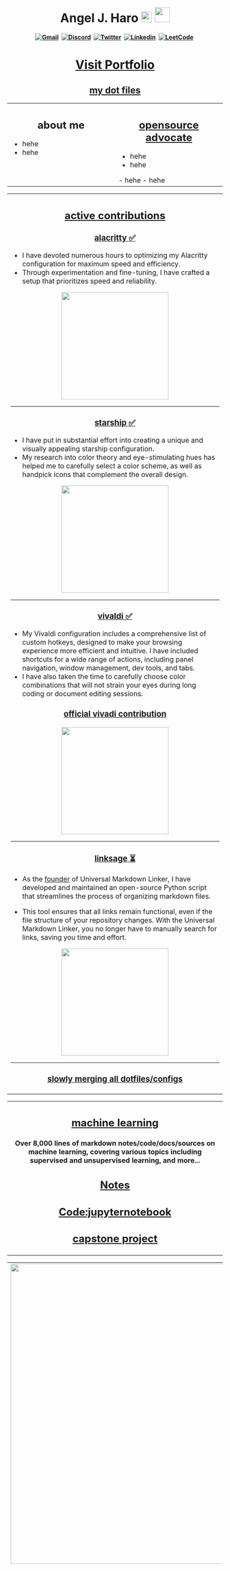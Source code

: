 <h1 align="center"><b> Angel J. Haro 
<img src="https://docs.google.com/uc?export=download&id=1JqFc6WL-cTtJBQgW9tusQAZhQ3H9hGae" alt="" height="25" >
<img src="https://docs.google.com/uc?export=download&id=1HsBpakQVutfOmxBcPbGpKdo_oGEoKJZT" alt="" height="35" >
</h1>

<!-- START  -->
<div align="center">
<a href="https://aharoj.io"><img src="https://img.shields.io/badge/website-000000?style=for-the-badge&logo=Portfolio&logoColor=white" alt="Gmail" /></a>&nbsp;
<a href="https://discord.gg/HDDQ6pUMHt"><img src="https://img.shields.io/badge/Discord-7289DA?style=for-the-badge&logo=discord&logoColor=white" alt="Discord" /></a>&nbsp;
<a href="https://twitter.com/aharoJ"><img src="https://img.shields.io/badge/Twitter-1DA1F2?style=for-the-badge&logo=twitter&logoColor=white" alt="Twitter" /></a>&nbsp;
<a href="https://www.linkedin.com/in/aharoJ/"><img src="https://img.shields.io/badge/LinkedIn-0077B5?style=for-the-badge&logo=linkedin&logoColor=white" alt="Linkedin" /></a>&nbsp;
<a href="https://leetcode.com/aharoJ/"><img src="https://img.shields.io/badge/-LeetCode-FFA116?style=for-the-badge&logo=LeetCode&logoColor=black" alt="LeetCode" /></a>&nbsp;
<br/>
</div>  
<!-- END -->

<h1 align="center"> <a href=https://aharoj.io> Visit Portfolio </a> </h1>


<h2 align="center"> <a href="https://github.com/aharoJ/opensource/tree/main/dotfiles"> my dot files </a> </h2>


<!-- START -->
<table><tr><td valign="top" width="50%">
<h2 align="center"> about me </h2>

- hehe
- hehe


<!-- MID -->
</td><td valign="top" width="50%">
<h2 align="center"> <a href="https://aharoj.io"> opensource advocate </a> </h2>

- hehe
- hehe

<p align="center">
<a href="">
</a>
</p>
- hehe
- hehe

</tr></tr></table> 
<!-- END -->






<!-- START  -->
<table><tr><td valign="top" width="50%">
<h2 align="center"> <a href="https://aharoj.io/projects"> active contributions </a> </h2>




<h3 align="center"> <a href="https://github.com/aharoJ/dot-alacritty"> alacritty ✅ </a> </h3>

- I have devoted numerous hours to optimizing my Alacritty configuration for maximum speed and efficiency. 
- Through experimentation and fine-tuning, I have crafted a setup that prioritizes speed and reliability.


<p align="center">
<a href="https://github.com/aharoJ/dot-alacritty">
  <img style="display: block; margin: 0 auto;" width="250"
   src="https://github-readme-stats.vercel.app/api/pin/?username=aharoJ&repo=dot-alacritty&theme=onedark" />
</a>
</p>

---
<h3 align="center"> <a href="https://github.com/aharoJ/dot-starship"> starship ✅ </a> </h3>

- I have put in substantial effort into creating a unique and visually appealing starship configuration. 
- My research into color theory and eye-stimulating hues has helped me to carefully select a color scheme, as well as handpick icons that complement the overall design.

<p align="center">
<a href="https://github.com/aharoJ/dot-starship">
  <img style="display: block; margin: 0 auto;" width="250"
  src="https://github-readme-stats.vercel.app/api/pin/?username=aharoJ&repo=dot-starship&theme=onedark" />
</a>
</p>

---
<h3 align="center"> <a href="https://github.com/aharoJ/dot-vivaldi"> vivaldi ✅ </a> </h3>

- My Vivaldi configuration includes a comprehensive list of custom hotkeys, designed to make your browsing experience more efficient and intuitive. I have included shortcuts for a wide range of actions, including panel navigation, window management, dev tools, and tabs. 
- I have also taken the time to carefully choose color combinations that will not strain your eyes during long coding or document editing sessions.


<h3 align="center"> <a href="https://themes.vivaldi.net/themes/nV6vpPxDvdN"> official vivadi contribution  </a> </h3>


<p align="center">
<a href="https://github.com/aharoJ/dot-vivaldi">
  <img style="display: block; margin: 0 auto;" width="250"
  src="https://github-readme-stats.vercel.app/api/pin/?username=aharoJ&repo=dot-vivaldi&theme=onedark" />
</a>
</p>


---
<h3 align="center"> <a href="https://github.com/aharoJ/aharoJ/universal-markdown-linker"> linksage ⏳ </a> </h3>

- As the [founder](https://www.linkedin.com/in/aharoJ/) of Universal Markdown Linker, I have developed and maintained an open-source Python script that streamlines the process of organizing markdown files. 

- This tool ensures that all links remain functional, even if the file structure of your repository changes. With the Universal Markdown Linker, you no longer have to manually search for links, saving you time and effort.

<p align="center">
<a href="https://github.com/aharoJ/universal-markdown-linker">
  <img style="display: block; margin: 0 auto;" width="250"
  src="https://github-readme-stats.vercel.app/api/pin/?username=aharoJ&repo=universal-markdown-linker&theme=onedark" />
</a>
</p>



--- 
  <h3 align="center"> <a href="https://github.com/aharoJ/opensource/tree/main/dotfiles"> slowly merging all dotfiles/configs </a> </h3>
</tr></tr></table> 
<!-- END -->











<!-- START -->
<table><tr><td valign="top" >
<h2 align="center"><a href="https://github.com/aharoJ/opensource/tree/main/programming/machine-learning"> machine learning </a> </h2>

<h4 align="center"> Over 8,000 lines of markdown notes/code/docs/sources on machine learning, covering various topics including supervised and unsupervised learning, and more... </h4>


<h2 align="center"> <a href="https://github.com/aharoJ/opensource/tree/main/machine-learning">Notes</a> </h2>


<h2 align="center"> <a href="https://github.com/aharoJ/machine-learning-jupyternotebook"> Code:jupyternotebook</a> </h2>


<h2 align="center"> <a href="https://github.com/aharoJ/machine-learning-jupyternotebook/blob/main/Projects/Capstone.ipynb"> capstone project  </a> </h2>


</tr></table> 
<!-- END -->















<!-- START  -->
<div align="center">
<table><tr><td valign="top" width="55%">
<img src="https://github-readme-stats.vercel.app/api/top-langs/?username=aharoJ&theme=noctis_minimus" width="700" />

<!-- MID -->
</td><td valign="top" width="45%">
<img width="400" src="https://github-readme-stats.vercel.app/api?username=aharoJ&show_icons=true&theme=onedark" />
<img width="400" src="https://github-readme-streak-stats.herokuapp.com/?user=aharoJ&theme=dracula" />
<img width="400" src="https://github-readme-activity-graph.cyclic.app/graph?username=aharoJ&theme=rogue"/>
</div>
<!-- END  -->










